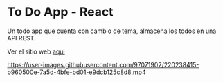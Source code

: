 # To Do App - React

Un todo app que cuenta con cambio de tema, almacena los todos en una API REST.

Ver el sitio web <a href="https://to-do-app-vs.netlify.app" target="_blank">aqui</a>


https://user-images.githubusercontent.com/97071902/220238415-b960500e-7a5d-4bfe-bd01-e9dcb125c8d8.mp4

